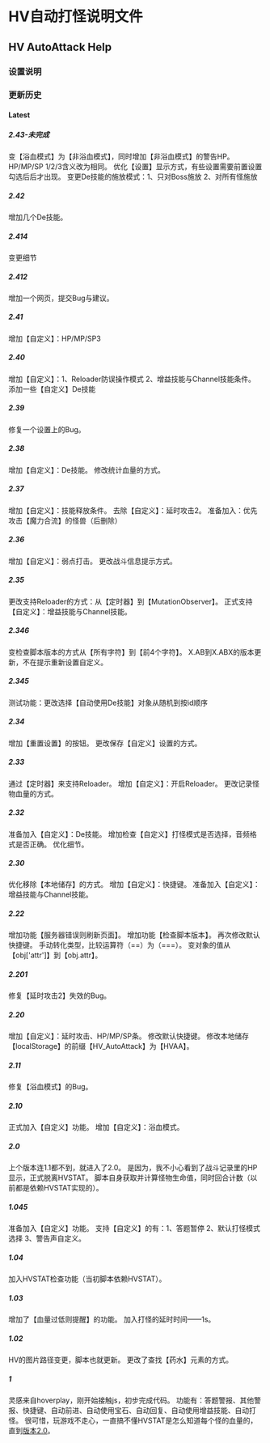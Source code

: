 # HV自动打怪说明文件
## HV AutoAttack Help
### 设置说明




### 更新历史

#### Latest
##### 2.43-未完成
变【浴血模式】为【非浴血模式】，同时增加【非浴血模式】的警告HP。
HP/MP/SP 1/2/3含义改为相同。
优化【设置】显示方式，有些设置需要前置设置勾选后后才出现。
变更De技能的施放模式：1、只对Boss施放 2、对所有怪施放

##### 2.42
增加几个De技能。

##### 2.414
变更细节

##### 2.412
增加一个网页，提交Bug与建议。

##### 2.41
增加【自定义】：HP/MP/SP3

##### 2.40
增加【自定义】：1、Reloader防误操作模式 2、增益技能与Channel技能条件。
添加一些【自定义】De技能

##### 2.39
修复一个设置上的Bug。

##### 2.38
增加【自定义】：De技能。
修改统计血量的方式。

##### 2.37
增加【自定义】：技能释放条件。
去除【自定义】：延时攻击2。
准备加入：优先攻击【魔力合流】的怪兽（后删除）

##### 2.36
增加【自定义】：弱点打击。
更改战斗信息提示方式。

##### 2.35
更改支持Reloader的方式：从【定时器】到【MutationObserver】。
正式支持【自定义】：增益技能与Channel技能。

##### 2.346
变检查脚本版本的方式从【所有字符】到【前4个字符】。
X.AB到X.ABX的版本更新，不在提示重新设置自定义。

##### 2.345
测试功能：更改选择【自动使用De技能】对象从随机到按id顺序

##### 2.34
增加【重置设置】的按钮。
更改保存【自定义】设置的方式。

##### 2.33
通过【定时器】来支持Reloader。
增加【自定义】：开启Reloader。
更改记录怪物血量的方式。

##### 2.32
准备加入【自定义】：De技能。
增加检查【自定义】打怪模式是否选择，音频格式是否正确。
优化细节。

##### 2.30
优化移除【本地储存】的方式。
增加【自定义】：快捷键。
准备加入【自定义】：增益技能与Channel技能。

##### 2.22
增加功能【服务器错误则刷新页面】。
增加功能【检查脚本版本】。
再次修改默认快捷键。
手动转化类型，比较运算符（==）为（===）。
变对象的值从【obj['attr']】到【obj.attr】。

##### 2.201
修复【延时攻击2】失效的Bug。

##### 2.20
增加【自定义】：延时攻击、HP/MP/SP条。
修改默认快捷键。
修改本地储存【localStorage】的前缀【HV_AutoAttack】为【HVAA】。

##### 2.11
修复【浴血模式】的Bug。

##### 2.10
正式加入【自定义】功能。
增加【自定义】：浴血模式。

##### 2.0
上个版本连1.1都不到，就进入了2.0。
是因为，我不小心看到了战斗记录里的HP显示，正式脱离HVSTAT。
脚本自身获取并计算怪物生命值，同时回合计数（以前都是依赖HVSTAT实现的）。

##### 1.045
准备加入【自定义】功能。
支持【自定义】的有：1、答题暂停 2、默认打怪模式选择 3、警告声自定义。

##### 1.04
加入HVSTAT检查功能（当初脚本依赖HVSTAT）。

##### 1.03
增加了【血量过低则提醒】的功能。
加入打怪的延时时间——1s。

##### 1.02
HV的图片路径变更，脚本也就更新。
更改了查找【药水】元素的方式。

##### 1
灵感来自hoverplay，刚开始接触js，初步完成代码。
功能有：答题警报、其他警报、快捷键、自动前进、自动使用宝石、自动回复、自动使用增益技能、自动打怪。
很可惜，玩游戏不走心，一直搞不懂HVSTAT是怎么知道每个怪的血量的，直到[版本2.0](#20)。
